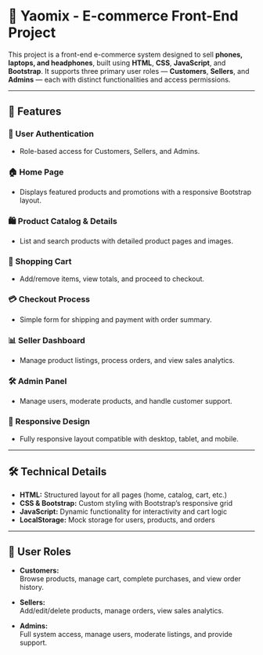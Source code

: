 # 📱 Yaomix - E-commerce Front-End Project

This project is a front-end e-commerce system designed to sell **phones, laptops, and headphones**, built using **HTML**, **CSS**, **JavaScript**, and **Bootstrap**. It supports three primary user roles — **Customers**, **Sellers**, and **Admins** — each with distinct functionalities and access permissions.

---

## 🚀 Features

### 🔐 User Authentication
- Role-based access for Customers, Sellers, and Admins.

### 🏠 Home Page
- Displays featured products and promotions with a responsive Bootstrap layout.

### 🛍 Product Catalog & Details
- List and search products with detailed product pages and images.

### 🛒 Shopping Cart
- Add/remove items, view totals, and proceed to checkout.

### 💳 Checkout Process
- Simple form for shipping and payment with order summary.

### 📊 Seller Dashboard
- Manage product listings, process orders, and view sales analytics.

### 🛠 Admin Panel
- Manage users, moderate products, and handle customer support.

### 📱 Responsive Design
- Fully responsive layout compatible with desktop, tablet, and mobile.

---

## 🛠 Technical Details

- **HTML:** Structured layout for all pages (home, catalog, cart, etc.)
- **CSS & Bootstrap:** Custom styling with Bootstrap’s responsive grid
- **JavaScript:** Dynamic functionality for interactivity and cart logic
- **LocalStorage:** Mock storage for users, products, and orders

---

## 👥 User Roles

- **Customers:**  
  Browse products, manage cart, complete purchases, and view order history.

- **Sellers:**  
  Add/edit/delete products, manage orders, view sales analytics.

- **Admins:**  
  Full system access, manage users, moderate listings, and provide support.
